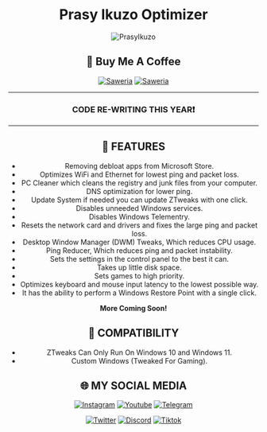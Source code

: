 **<div align="center"><h1>Prasy Ikuzo Optimizer</h1>**

![PrasyIkuzo](https://github.com/PrasyIkuzo/PrasyIkuzo-Optimizer/blob/main/images/preview.png)

## 🍻 Buy Me A Coffee
<a href="https://saweria.co/PrasyIkuzo" target="_blank"><img
            src="https://img.shields.io/badge/Saweria-orange?style=for-the-badge&logoColor=white&logo=saweria"
            alt="Saweria"></a>
[![Saweria](https://img.shields.io/badge/Click--Here-white?style=for-the-badge&logo=saweria)](https://saweria.co/PrasyIkuzo)

___________________________________________________________________

<div align="center"><h3>CODE RE-WRITING THIS YEAR❗️</h3></div>

___________________________________________________________________

## 🌟 FEATURES
- Removing debloat apps from Microsoft Store.
- Optimizes WiFi and Ethernet for lowest ping and packet loss.
- PC Cleaner which cleans the registry and junk files from your computer.
- DNS optimization for lower ping.
- Update System if needed you can update ZTweaks with one click.
- Disables unneeded Windows services.
- Disables Windows Telementry.
- Resets the network card and drivers and fixes the large ping and packet loss.
- Desktop Window Manager (DWM) Tweaks, Which reduces CPU usage.
- Ping Reducer, Which reduces ping and packet instability.
- Sets the settings in the control panel to the best it can.
- Takes up little disk space.
- Sets games to high priority.
- Optimizes keyboard and mouse input latency to the lowest possible way.
- It has the ability to perform a Windows Restore Point with a single click.

**More Coming Soon!**

## 💨 COMPATIBILITY
- ZTweaks Can Only Run On Windows 10 and Windows 11.
- Custom Windows (Tweaked For Gaming).

## 🌐 MY SOCIAL MEDIA
<p align=center>
    <a href="https://instagram.com/prasy_ikuzoreal" target="_blank"><img
            src="https://img.shields.io/badge/Instagram-%23E4405F?style=for-the-badge&logoColor=white&logo=instagram"
            alt="Instagram"></a>
    <a href="https://youtube.com/@prasyikuzo" target="_blank"><img
            src="https://img.shields.io/badge/Youtube-red?style=for-the-badge&logoColor=white&logo=youtube"
            alt="Youtube"></a>
    <a href="https://t.me/UserPrasy" target="_blank"><img
            src="https://img.shields.io/badge/Telegram-%232CA5E0?style=for-the-badge&logoColor=white&logo=telegram"
            alt="Telegram"></a>
<p align="center">
    <a href="https://x.com/prasyikuzo" target="_blank"><img
            src="https://img.shields.io/badge/Twitter-black?style=for-the-badge&logoColor=white&logo=X"
            alt="Twitter"></a>
    <a href="https://discord.gg/swd8nVaS3w" target="_blank"><img
            src="https://img.shields.io/badge/Discord-blue?style=for-the-badge&logoColor=white&logo=discord"
            alt="Discord"></a>
    <a href="https://tiktok.com/@prasy4ever" target="_blank"><img
            src="https://img.shields.io/badge/Tiktok-black?style=for-the-badge&logoColor=white&logo=tiktok"
            alt="Tiktok"></a>